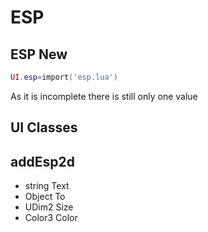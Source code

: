 # ESP

## ESP New
```lua
UI.esp=import('esp.lua')
```
As it is incomplete there is still only one value

## UI Classes
## addEsp2d
- string Text
- Object To
- UDim2 Size
- Color3 Color